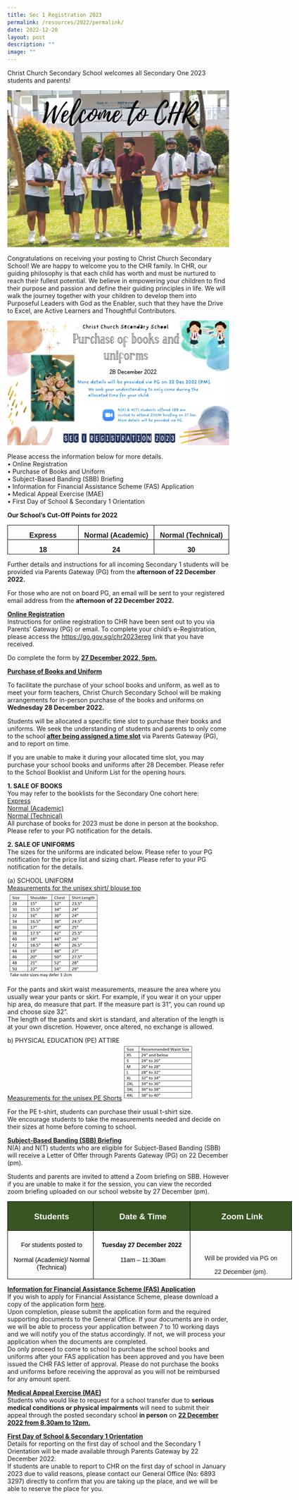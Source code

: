 ```yaml
---
title: Sec 1 Registration 2023
permalink: /resources/2022/permalink/
date: 2022-12-20
layout: post
description: ""
image: ""
---
```

Christ Church Secondary School welcomes all Secondary One 2023 students and parents! 

![](/images/Sec%201%20Registration%202023.jpg)

Congratulations on receiving your posting to Christ Church Secondary School! We are happy to welcome you to the CHR family. In CHR, our guiding philosophy is that each child has worth and must be nurtured to reach their fullest potential. We believe in empowering your children to find their purpose and passion and define their guiding principles in life. We will walk the journey together with your children to develop them into Purposeful Leaders with God as the Enabler, such that they have the Drive to Excel, are Active Learners and Thoughtful Contributors.

![](/images/Sec%201%20Registration%202023%20(2)%20v2.png)

Please access the information below for more details. <br>
•	Online Registration<br>
•	Purchase of Books and Uniform <br>
•	Subject-Based Banding (SBB) Briefing <br>
•	Information for Financial Assistance Scheme (FAS) Application<br>
•	Medical Appeal Exercise (MAE)<br>
•	First Day of School &amp; Secondary 1 Orientation <br>

<!-- /\* Font Definitions \*/ @font-face {font-family:Latha; panose-1:2 0 4 0 0 0 0 0 0 0; mso-font-alt:Latha; mso-font-charset:0; mso-generic-font-family:swiss; mso-font-pitch:variable; mso-font-signature:1048579 0 0 0 1 0;} @font-face {font-family:"Cambria Math"; panose-1:2 4 5 3 5 4 6 3 2 4; mso-font-charset:0; mso-generic-font-family:roman; mso-font-pitch:variable; mso-font-signature:-536869121 1107305727 33554432 0 415 0;} @font-face {font-family:DengXian; panose-1:2 1 6 0 3 1 1 1 1 1; mso-font-alt:等线; mso-font-charset:134; mso-generic-font-family:auto; mso-font-pitch:variable; mso-font-signature:-1610612033 953122042 22 0 262159 0;} @font-face {font-family:Calibri; panose-1:2 15 5 2 2 2 4 3 2 4; mso-font-charset:0; mso-generic-font-family:swiss; mso-font-pitch:variable; mso-font-signature:-469750017 -1073732485 9 0 511 0;} @font-face {font-family:"\\@DengXian"; panose-1:2 1 6 0 3 1 1 1 1 1; mso-font-charset:134; mso-generic-font-family:auto; mso-font-pitch:variable; mso-font-signature:-1610612033 953122042 22 0 262159 0;} /\* Style Definitions \*/ p.MsoNormal, li.MsoNormal, div.MsoNormal {mso-style-unhide:no; mso-style-qformat:yes; mso-style-parent:""; margin-top:0in; margin-right:0in; margin-bottom:8.0pt; margin-left:0in; line-height:107%; mso-pagination:widow-orphan; font-size:11.0pt; font-family:"Calibri",sans-serif; mso-ascii-font-family:Calibri; mso-ascii-theme-font:minor-latin; mso-fareast-font-family:DengXian; mso-fareast-theme-font:minor-fareast; mso-hansi-font-family:Calibri; mso-hansi-theme-font:minor-latin; mso-bidi-font-family:Latha;} .MsoChpDefault {mso-style-type:export-only; mso-default-props:yes; font-family:"Calibri",sans-serif; mso-ascii-font-family:Calibri; mso-ascii-theme-font:minor-latin; mso-fareast-font-family:DengXian; mso-fareast-theme-font:minor-fareast; mso-hansi-font-family:Calibri; mso-hansi-theme-font:minor-latin; mso-bidi-font-family:Latha; mso-bidi-theme-font:minor-bidi;} .MsoPapDefault {mso-style-type:export-only; margin-bottom:8.0pt; line-height:107%;} @page WordSection1 {size:8.5in 11.0in; margin:1.0in 1.0in 1.0in 1.0in; mso-header-margin:.5in; mso-footer-margin:.5in; mso-paper-source:0;} div.WordSection1 {page:WordSection1;} -->

**Our School’s Cut-Off Points for 2022**

<table class="MsoTableGrid" border="1" cellspacing="0" cellpadding="0" style="border-collapse:collapse;border:none;mso-border-alt:solid windowtext .5pt;
 mso-yfti-tbllook:1184;mso-padding-alt:0in 5.4pt 0in 5.4pt"><tbody><tr style="mso-yfti-irow:0;mso-yfti-firstrow:yes"><td width="208" valign="top" style="width:155.8pt;border:solid windowtext 1.0pt;
  mso-border-alt:solid windowtext .5pt;padding:0in 5.4pt 0in 5.4pt"><p class="MsoNormal" align="center" style="margin-bottom:0in;text-align:center;
  line-height:normal"><b><span style="font-size:12.0pt;font-family:&quot;Arial&quot;,sans-serif">Express</span></b></p></td><td width="208" valign="top" style="width:155.85pt;border:solid windowtext 1.0pt;
  border-left:none;mso-border-left-alt:solid windowtext .5pt;mso-border-alt:
  solid windowtext .5pt;padding:0in 5.4pt 0in 5.4pt"><p class="MsoNormal" align="center" style="margin-bottom:0in;text-align:center;
  line-height:normal"><b><span style="font-size:12.0pt;font-family:&quot;Arial&quot;,sans-serif">Normal (Academic)</span></b></p></td><td width="208" valign="top" style="width:155.85pt;border:solid windowtext 1.0pt;
  border-left:none;mso-border-left-alt:solid windowtext .5pt;mso-border-alt:
  solid windowtext .5pt;padding:0in 5.4pt 0in 5.4pt"><p class="MsoNormal" align="center" style="margin-bottom:0in;text-align:center;
  line-height:normal"><b><span style="font-size:12.0pt;font-family:&quot;Arial&quot;,sans-serif">Normal (Technical)</span></b></p></td></tr><tr style="mso-yfti-irow:1;mso-yfti-lastrow:yes"><td width="208" valign="top" style="width:155.8pt;border:solid windowtext 1.0pt;
  border-top:none;mso-border-top-alt:solid windowtext .5pt;mso-border-alt:solid windowtext .5pt;
  padding:0in 5.4pt 0in 5.4pt"><p class="MsoNormal" align="center" style="margin-bottom:0in;text-align:center;
  line-height:normal"><b><span style="font-size:12.0pt;font-family:&quot;Arial&quot;,sans-serif">18</span></b></p></td><td width="208" valign="top" style="width:155.85pt;border-top:none;border-left:
  none;border-bottom:solid windowtext 1.0pt;border-right:solid windowtext 1.0pt;
  mso-border-top-alt:solid windowtext .5pt;mso-border-left-alt:solid windowtext .5pt;
  mso-border-alt:solid windowtext .5pt;padding:0in 5.4pt 0in 5.4pt"><p class="MsoNormal" align="center" style="margin-bottom:0in;text-align:center;
  line-height:normal"><b><span style="font-size:12.0pt;font-family:&quot;Arial&quot;,sans-serif">24</span></b></p></td><td width="208" valign="top" style="width:155.85pt;border-top:none;border-left:
  none;border-bottom:solid windowtext 1.0pt;border-right:solid windowtext 1.0pt;
  mso-border-top-alt:solid windowtext .5pt;mso-border-left-alt:solid windowtext .5pt;
  mso-border-alt:solid windowtext .5pt;padding:0in 5.4pt 0in 5.4pt"><p class="MsoNormal" align="center" style="margin-bottom:0in;text-align:center;
  line-height:normal"><b><span style="font-size:12.0pt;font-family:&quot;Arial&quot;,sans-serif">30</span></b></p></td></tr></tbody></table>
	
Further details and instructions for all incoming Secondary 1 students will be provided via Parents Gateway (PG) from the **afternoon of 22 December 2022.**

For those who are not on board PG, an email will be sent to your registered email address from the **afternoon of 22 December 2022.**

<u>**Online Registration**</u> <br>
Instructions for online registration to CHR have been sent out to you via Parents’ Gateway (PG) or email. To complete your child’s e-Registration, please access the https://go.gov.sg/chr2023ereg link that you have received. 

Do complete the form by <u>**27 December 2022, 5pm.**</u>

<u> **Purchase of Books and Uniform** </u><br>

To facilitate the purchase of your school books and uniform, as well as to meet your form teachers, Christ Church Secondary School will be making arrangements for in-person purchase of the books and uniforms on **Wednesday 28 December 2022.**<br>

Students will be allocated a specific time slot to purchase their books and uniforms. 
We seek the understanding of students and parents to only come to the school <u>**after being assigned a time slot**</u> via Parents Gateway (PG), and to report on time. 

If you are unable to make it during your allocated time slot, you may purchase your school books and uniforms after 28 December. Please refer to the School Booklist and Uniform List for the opening hours.

**1. SALE OF BOOKS**<br>
You may refer to the booklists for the Secondary One cohort here:<br>
[Express]() <br>  [Normal (Academic)]() <br> [Normal (Technical)](/files/2023%20Sec%201NT%20Booklist.pdf)  <br>
All purchase of books for 2023 must be done in person at the bookshop. Please refer to your PG notification for the details. 

**2. SALE OF UNIFORMS**<br>
The sizes for the uniforms are indicated below. Please refer to your PG notification for the price list and sizing chart. Please refer to your PG notification for the details. 

(a) SCHOOL UNIFORM<br>
<u>Measurements for the unisex shirt/ blouse top</u><br>
![](/images/Sec%201%20Registration%202023%20measurement.jpg)

For the pants and skirt waist measurements, measure the area where you usually wear your pants or skirt. For example, if you wear it on your upper hip area, do measure that part. If the measure part is 31”, you can round up and choose size 32”. <br>The length of the pants and skirt is standard, and alteration of the length is at your own discretion. However, once altered, no exchange is allowed.

b) PHYSICAL EDUCATION (PE) ATTIRE
<br><u>Measurements for the unisex PE Shorts</u>
![](/images/Sec%201%20Registration%202023%20PE%20attire.jpg)

For the PE t-shirt, students can purchase their usual t-shirt size.<br>
We encourage students to take the measurements needed and decide on their sizes at home before coming to school.

<u>**Subject-Based Banding (SBB) Briefing**</u><br>
N(A) and N(T) students who are eligible for Subject-Based Banding (SBB) will receive a Letter of Offer through Parents Gateway (PG) on 22 December (pm). 

Students and parents are invited to attend a Zoom briefing on SBB. However if you are unable to make it for the session, you can view the recorded zoom briefing uploaded on our school website by 27 December (pm).

<!-- /\* Font Definitions \*/ @font-face {font-family:Latha; panose-1:2 0 4 0 0 0 0 0 0 0; mso-font-alt:Latha; mso-font-charset:0; mso-generic-font-family:swiss; mso-font-pitch:variable; mso-font-signature:1048579 0 0 0 1 0;} @font-face {font-family:"Cambria Math"; panose-1:2 4 5 3 5 4 6 3 2 4; mso-font-charset:0; mso-generic-font-family:roman; mso-font-pitch:variable; mso-font-signature:-536869121 1107305727 33554432 0 415 0;} @font-face {font-family:DengXian; panose-1:2 1 6 0 3 1 1 1 1 1; mso-font-alt:等线; mso-font-charset:134; mso-generic-font-family:auto; mso-font-pitch:variable; mso-font-signature:-1610612033 953122042 22 0 262159 0;} @font-face {font-family:Calibri; panose-1:2 15 5 2 2 2 4 3 2 4; mso-font-charset:0; mso-generic-font-family:swiss; mso-font-pitch:variable; mso-font-signature:-469750017 -1073732485 9 0 511 0;} @font-face {font-family:"\\@DengXian"; panose-1:2 1 6 0 3 1 1 1 1 1; mso-font-charset:134; mso-generic-font-family:auto; mso-font-pitch:variable; mso-font-signature:-1610612033 953122042 22 0 262159 0;} /\* Style Definitions \*/ p.MsoNormal, li.MsoNormal, div.MsoNormal {mso-style-unhide:no; mso-style-qformat:yes; mso-style-parent:""; margin-top:0in; margin-right:0in; margin-bottom:8.0pt; margin-left:0in; line-height:107%; mso-pagination:widow-orphan; font-size:11.0pt; font-family:"Calibri",sans-serif; mso-ascii-font-family:Calibri; mso-ascii-theme-font:minor-latin; mso-fareast-font-family:DengXian; mso-fareast-theme-font:minor-fareast; mso-hansi-font-family:Calibri; mso-hansi-theme-font:minor-latin; mso-bidi-font-family:Latha;} .MsoChpDefault {mso-style-type:export-only; mso-default-props:yes; font-family:"Calibri",sans-serif; mso-ascii-font-family:Calibri; mso-ascii-theme-font:minor-latin; mso-fareast-font-family:DengXian; mso-fareast-theme-font:minor-fareast; mso-hansi-font-family:Calibri; mso-hansi-theme-font:minor-latin; mso-bidi-font-family:Latha; mso-bidi-theme-font:minor-bidi;} .MsoPapDefault {mso-style-type:export-only; margin-bottom:8.0pt; line-height:107%;} @page WordSection1 {size:8.5in 11.0in; margin:1.0in 1.0in 1.0in 1.0in; mso-header-margin:.5in; mso-footer-margin:.5in; mso-paper-source:0;} div.WordSection1 {page:WordSection1;} -->

<table style="width:485.5pt;border-collapse:collapse;mso-yfti-tbllook:1184" width="647" cellpadding="0" cellspacing="0" border="0" class="MsoNormalTable"><tbody><tr style="mso-yfti-irow:0;mso-yfti-firstrow:yes;height:39.25pt"><td style="width:143.5pt;border:solid black 1.0pt;
  background:#385623;mso-background-themecolor:accent6;mso-background-themeshade:
  128;padding:5.0pt 5.0pt 5.0pt 5.0pt;height:39.25pt" valign="top" width="191"><p style="margin-top:12.0pt;margin-right:0in;
  margin-bottom:0in;margin-left:4.0pt;text-align:center;line-height:normal" align="center" class="MsoNormal"><b><span style="font-size:14.0pt;font-family:&quot;Arial&quot;,sans-serif;mso-fareast-font-family:
  &quot;Times New Roman&quot;;color:white;mso-themecolor:background1">Students</span></b><span style="font-size:14.0pt;font-family:&quot;Times New Roman&quot;,serif;mso-fareast-font-family:
  &quot;Times New Roman&quot;;color:white;mso-themecolor:background1"></span></p></td><td style="width:166.5pt;border:solid black 1.0pt;
  border-left:none;mso-border-left-alt:solid black 1.0pt;background:#385623;
  mso-background-themecolor:accent6;mso-background-themeshade:128;padding:5.0pt 5.0pt 5.0pt 5.0pt;
  height:39.25pt" valign="top" width="222"><p style="margin-top:12.0pt;margin-right:0in;
  margin-bottom:0in;margin-left:4.0pt;text-align:center;line-height:normal" align="center" class="MsoNormal"><b><span style="font-size:14.0pt;font-family:&quot;Arial&quot;,sans-serif;mso-fareast-font-family:
  &quot;Times New Roman&quot;;color:white;mso-themecolor:background1">Date &amp; Time</span></b><span style="font-size:14.0pt;font-family:&quot;Times New Roman&quot;,serif;mso-fareast-font-family:
  &quot;Times New Roman&quot;;color:white;mso-themecolor:background1"></span></p></td><td style="width:175.5pt;border:solid black 1.0pt;
  border-left:none;mso-border-left-alt:solid black 1.0pt;background:#385623;
  mso-background-themecolor:accent6;mso-background-themeshade:128;padding:5.0pt 5.0pt 5.0pt 5.0pt;
  height:39.25pt" valign="top" width="234"><p style="margin-top:12.0pt;margin-right:0in;
  margin-bottom:0in;margin-left:4.0pt;text-align:center;line-height:normal" align="center" class="MsoNormal"><b><span style="font-size:14.0pt;font-family:&quot;Arial&quot;,sans-serif;mso-fareast-font-family:
  &quot;Times New Roman&quot;;color:white;mso-themecolor:background1">Zoom Link</span></b><span style="font-size:14.0pt;font-family:&quot;Times New Roman&quot;,serif;mso-fareast-font-family:
  &quot;Times New Roman&quot;;color:white;mso-themecolor:background1"></span></p></td></tr><tr style="mso-yfti-irow:1;mso-yfti-lastrow:yes;height:39.25pt"><td style="width:143.5pt;border-top:none;border-left:
  solid black 1.0pt;border-bottom:solid windowtext 1.0pt;border-right:solid black 1.0pt;
  mso-border-top-alt:solid black 1.0pt;mso-border-alt:solid black 1.0pt;
  mso-border-bottom-alt:solid windowtext .5pt;padding:5.0pt 5.0pt 5.0pt 5.0pt;
  height:39.25pt" valign="top" width="191"><p style="margin-top:12.0pt;margin-right:0in;
  margin-bottom:0in;margin-left:4.0pt;text-align:center;line-height:normal" align="center" class="MsoNormal"><span style="font-family:&quot;Arial&quot;,sans-serif;mso-fareast-font-family:&quot;Times New Roman&quot;;
  color:black">For students posted to</span><span style="font-size:12.0pt;
  font-family:&quot;Times New Roman&quot;,serif;mso-fareast-font-family:&quot;Times New Roman&quot;"></span></p><p style="margin-top:12.0pt;margin-right:0in;
  margin-bottom:0in;margin-left:4.0pt;text-align:center;line-height:normal" align="center" class="MsoNormal"><span style="font-family:&quot;Arial&quot;,sans-serif;mso-fareast-font-family:&quot;Times New Roman&quot;;
  color:black">Normal (Academic)/ Normal (Technical)</span><span style="font-size:12.0pt;font-family:&quot;Times New Roman&quot;,serif;mso-fareast-font-family:
  &quot;Times New Roman&quot;"></span></p></td><td style="width:166.5pt;border-top:none;border-left:
  none;border-bottom:solid black 1.0pt;border-right:solid black 1.0pt;
  mso-border-top-alt:solid black 1.0pt;mso-border-left-alt:solid black 1.0pt;
  padding:5.0pt 5.0pt 5.0pt 5.0pt;height:39.25pt" valign="top" width="222"><p style="margin-top:12.0pt;margin-right:0in;
  margin-bottom:0in;margin-left:0in;text-align:center;line-height:normal" align="center" class="MsoNormal"><b><span style="font-family:&quot;Arial&quot;,sans-serif;mso-fareast-font-family:&quot;Times New Roman&quot;;
  color:black">Tuesday 27 December 2022</span></b><span style="font-size:12.0pt;
  font-family:&quot;Times New Roman&quot;,serif;mso-fareast-font-family:&quot;Times New Roman&quot;"></span></p><p style="margin-top:12.0pt;margin-right:0in;
  margin-bottom:0in;margin-left:4.0pt;text-align:center;line-height:normal" align="center" class="MsoNormal"><span style="font-family:&quot;Arial&quot;,sans-serif;mso-fareast-font-family:&quot;Times New Roman&quot;;
  color:black">11am – 11:30am</span><span style="font-size:12.0pt;font-family:
  &quot;Times New Roman&quot;,serif;mso-fareast-font-family:&quot;Times New Roman&quot;"></span></p></td><td style="width:175.5pt;border-top:none;border-left:
  none;border-bottom:solid black 1.0pt;border-right:solid black 1.0pt;
  mso-border-top-alt:solid black 1.0pt;mso-border-left-alt:solid black 1.0pt;
  padding:5.0pt 5.0pt 5.0pt 5.0pt;height:39.25pt" valign="top" width="234"><p style="margin-bottom:0in;line-height:normal" class="MsoNormal"><span style="font-size:12.0pt;font-family:&quot;Arial&quot;,sans-serif;mso-fareast-font-family:
  &quot;Times New Roman&quot;">&nbsp;</span></p><p style="margin-bottom:0in;text-align:center;
  line-height:normal" align="center" class="MsoNormal"><span style="font-family:&quot;Arial&quot;,sans-serif;mso-fareast-font-family:
  &quot;Times New Roman&quot;">Will be provided via PG on</span></p><p style="margin-bottom:0in;text-align:center;
  line-height:normal" align="center" class="MsoNormal"><span style="font-family:&quot;Arial&quot;,sans-serif;mso-fareast-font-family:
  &quot;Times New Roman&quot;">22 December (pm).</span><span style="font-size:12.0pt;
  font-family:&quot;Arial&quot;,sans-serif;mso-fareast-font-family:&quot;Times New Roman&quot;"></span></p></td></tr></tbody></table>
	
<u>**Information for Financial Assistance Scheme (FAS) Application**</u><br>
If you wish to apply for Financial Assistance Scheme, please download a copy of the application form [here]().  <br>
Upon completion, please submit the application form and the required supporting documents to the General Office. If your documents are in order, we will be able to process your application between 7 to 10 working days and we will notify you of the status accordingly. If not, we will process your application when the documents are completed.<br>
Do only proceed to come to school to purchase the school books and uniforms after your FAS application has been approved and you have been issued the CHR FAS letter of approval. Please do not purchase the books and uniforms before receiving the approval as you will not be reimbursed for any amount spent. 

<u>**Medical Appeal Exercise (MAE)**</u><br>
Students who would like to request for a school transfer due to **serious medical conditions or physical impairments** will need to submit their appeal through the posted secondary school **in person** on <u>**22 December 2022 from 8.30am to 12pm.**</u>

<u>**First Day of School &amp; Secondary 1 Orientation**</u><br>
Details for reporting on the first day of school and the Secondary 1 Orientation will be made available through Parents Gateway by 22 December 2022.<br>
If students are unable to report to CHR on the first day of school in January 2023 due to valid reasons, please contact our General Office (No: 6893 3297) directly to confirm that you are taking up the place, and we will be able to reserve the place for you.